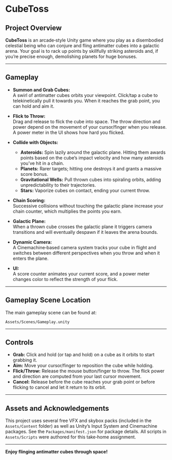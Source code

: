 # **CubeToss**

## **Project Overview**
**CubeToss** is an arcade‑style Unity game where you play as a disembodied celestial being who can conjure and fling antimatter cubes into a galactic arena. Your goal is to rack up points by skillfully striking asteroids and, if you’re precise enough, demolishing planets for huge bonuses.

---

## **Gameplay**

- **Summon and Grab Cubes:**  
  A swirl of antimatter cubes orbits your viewpoint. Click/tap a cube to telekinetically pull it towards you. When it reaches the grab point, you can hold and aim it.

- **Flick to Throw:**  
  Drag and release to flick the cube into space. The throw direction and power depend on the movement of your cursor/finger when you release. A power meter in the UI shows how hard you flicked.

- **Collide with Objects:**
  - **Asteroids:** Spin lazily around the galactic plane. Hitting them awards points based on the cube’s impact velocity and how many asteroids you’ve hit in a chain.
  - **Planets:** Rarer targets; hitting one destroys it and grants a massive score bonus.
  - **Gravitational Wells:** Pull thrown cubes into spiraling orbits, adding unpredictability to their trajectories.
  - **Stars:** Vaporize cubes on contact, ending your current throw.

- **Chain Scoring:**  
  Successive collisions without touching the galactic plane increase your chain counter, which multiplies the points you earn.

- **Galactic Plane:**  
  When a thrown cube crosses the galactic plane it triggers camera transitions and will eventually despawn if it leaves the arena bounds.

- **Dynamic Camera:**  
  A Cinemachine‑based camera system tracks your cube in flight and switches between different perspectives when you throw and when it enters the plane.

- **UI:**  
  A score counter animates your current score, and a power meter changes color to reflect the strength of your flick.

---

## **Gameplay Scene Location**

The main gameplay scene can be found at:

```
Assets/Scenes/Gameplay.unity
```

---

## **Controls**

- **Grab:** Click and hold (or tap and hold) on a cube as it orbits to start grabbing it.
- **Aim:** Move your cursor/finger to reposition the cube while holding.
- **Flick/Throw:** Release the mouse button/finger to throw. The flick power and direction are computed from your last cursor movement.
- **Cancel:** Release before the cube reaches your grab point or before flicking to cancel and let it return to its orbit.

---

## **Assets and Acknowledgements**

This project uses several free VFX and skybox packs (included in the `Assets/Content` folder) as well as Unity’s Input System and Cinemachine packages. See the `Packages/manifest.json` for package details. All scripts in `Assets/Scripts` were authored for this take‑home assignment.

---

**Enjoy flinging antimatter cubes through space!**
